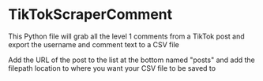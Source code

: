 # TikTokScraperComment

This Python file will grab all the level 1 comments from a TikTok post and export the username and comment text to a CSV file

Add the URL of the post to the list at the bottom named "posts" and add the filepath location to where you want your CSV file to be saved to

